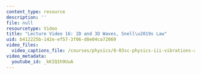 ```yaml
---
content_type: resource
description: ''
file: null
resourcetype: Video
title: "Lecture Video 16: 2D and 3D Waves, Snell\u2019s Law"
uid: b412225b-142e-ef57-3f06-d8e04ca72069
video_files:
  video_captions_file: /courses/physics/8-03sc-physics-iii-vibrations-and-waves-fall-2016/resource-index/lecture-16-video/kKIQ1h9UuA.vtt
video_metadata:
  youtube_id: _kKIQ1h9UuA
---
```

